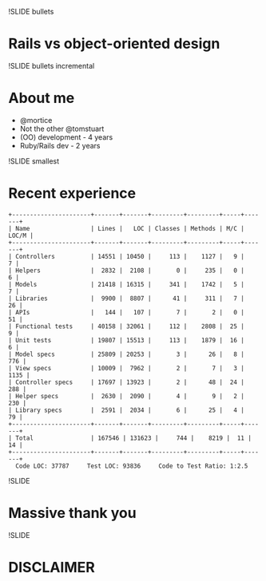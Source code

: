 !SLIDE bullets
# Rails vs object-oriented design #

!SLIDE bullets incremental
# About me #

* @mortice
* Not the other @tomstuart
* (OO) development - 4 years
* Ruby/Rails dev - 2 years

!SLIDE smallest
# Recent experience #
    +----------------------+-------+-------+---------+---------+-----+-------+
    | Name                 | Lines |   LOC | Classes | Methods | M/C | LOC/M |
    +----------------------+-------+-------+---------+---------+-----+-------+
    | Controllers          | 14551 | 10450 |     113 |    1127 |   9 |     7 |
    | Helpers              |  2832 |  2108 |       0 |     235 |   0 |     6 |
    | Models               | 21418 | 16315 |     341 |    1742 |   5 |     7 |
    | Libraries            |  9900 |  8807 |      41 |     311 |   7 |    26 |
    | APIs                 |   144 |   107 |       7 |       2 |   0 |    51 |
    | Functional tests     | 40158 | 32061 |     112 |    2808 |  25 |     9 |
    | Unit tests           | 19807 | 15513 |     113 |    1879 |  16 |     6 |
    | Model specs          | 25809 | 20253 |       3 |      26 |   8 |   776 |
    | View specs           | 10009 |  7962 |       2 |       7 |   3 |  1135 |
    | Controller specs     | 17697 | 13923 |       2 |      48 |  24 |   288 |
    | Helper specs         |  2630 |  2090 |       4 |       9 |   2 |   230 |
    | Library specs        |  2591 |  2034 |       6 |      25 |   4 |    79 |
    +----------------------+-------+-------+---------+---------+-----+-------+
    | Total                | 167546 | 131623 |     744 |    8219 |  11 |    14 |
    +----------------------+-------+-------+---------+---------+-----+-------+
      Code LOC: 37787     Test LOC: 93836     Code to Test Ratio: 1:2.5


<div id="player" style="display:none"></div>
<script>
    //Load player api asynchronously.
    var tag = document.createElement('script');
    tag.src = "http://www.youtube.com/player_api";
    var firstScriptTag = document.getElementsByTagName('script')[0];
    firstScriptTag.parentNode.insertBefore(tag, firstScriptTag);
    var done = false;
    var player;
    function onYouTubePlayerAPIReady() {
        player = new YT.Player('player', {
          height: '390',
          width: '640',
          videoId: 'WWaLxFIVX1s'
        });
    }

    window.onkeypress = function(e) {
      if (e.keyCode === 98) {
        player.playVideo();
      }
    };
</script>

!SLIDE
# Massive thank you #

!SLIDE
# DISCLAIMER #
